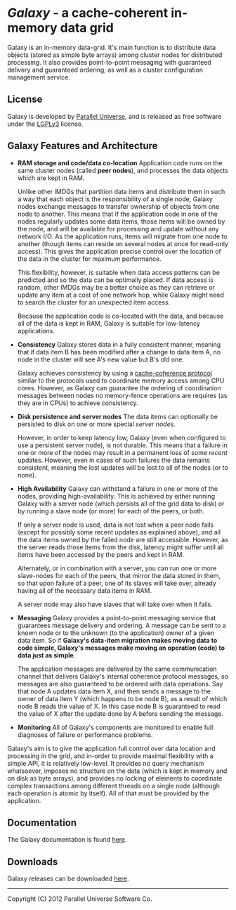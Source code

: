 
*Galaxy* - a cache-coherent in-memory data grid
=================================================

Galaxy is an in-memory data-grid. It's main function is to distribute data objects (stored as simple byte arrays) among cluster nodes for distributed processing. It also provides point-to-point messaging with guaranteed delivery and guaranteed ordering, as well as a cluster configuration management service.

License
---------

Galaxy is developed by [Parallel Universe](http://paralleluniverse.co), and is released as free software under the [LGPLv3](http://www.gnu.org/licenses/lgpl-3.0.txt) license.

Galaxy Features and Architecture
---------------------------------

* __RAM storage and code/data co-location__
Application code runs on the same cluster nodes (called **peer nodes**), and processes the data    objects which are kept in RAM.
  
  Unlike other IMDGs that partition data items and distribute them in such a way that each object is the responsibility of a  single node, Galaxy nodes exchange messages to transfer ownership of objects from one node to another. This means that if the  application code in one of the nodes regularly updates some data items, those items will be owned by the node, and will be available for processing and update without any network I/O. As the application runs, items will migrate from one node  to another (though items can reside on several nodes at once for read-only access). This gives the application precise control over the location of the data in the cluster for maximum performance. 

  This flexibility, however, is suitable when data access patterns can be predicted and so the data can be optimally placed. If data access is random, other IMDGs may be a better choice as they can retrieve or update any item at a cost of one network hop, while Galaxy might need to search the cluster for an unexpected item access.
  
  Because the application code is co-located with the data, and because all of the data is kept in RAM, Galaxy is suitable for low-latency applications.
  
* __Consistency__
  Galaxy stores data in a fully consistent manner, meaning that if data item B has been modified after a change to data item A, no node in the cluster will see A's new value but B's old one.
  
  Galaxy achieves consistency by using a [cache-coherence protocol](http://en.wikipedia.org/wiki/Cache_coherence) similar to  the protocols used to coordinate memory access among CPU cores. However, as Galaxy can guarantee the ordering of coordination   messages between nodes no memory-fence operations are requires (as they are in CPUs) to achieve consistency.
  
* __Disk persistence and server nodes__
  The data items can optionally be persisted to disk on one or more special *server nodes*.
  
  However, in order to keep latency low, Galaxy (even when configured to use a persistent server node), is not durable. This means that a failure in one or more of the nodes may result in a permanent loss of some *recent* updates. However, even in cases of such failures the data remains consistent, meaning the lost updates will be lost to all of the nodes (or to none).
  
* __High Availability__
  Galaxy can withstand a failure in one or more of the nodes, providing high-availability. This is achieved by either running Galaxy with a server node (which persists all of the grid data to disk) or by running a slave node (or more) for each of the peers, or both.
  
  If only a server node is used, data is not lost when a peer node fails (except for possibly some recent updates as explained above), and all the data items owned by the failed node are still accessible. However, as the server reads those items from the disk, latency might suffer until all items have been accessed by the peers and kept in RAM.
  
  Alternately, or in combination with a server, you can run one or more slave-nodes for each of the peers, that mirror the data stored in them, so that upon failure of a peer, one of its slaves will take over, already having all of the necessary data items in RAM.
  
  A server node may also have slaves that will take over when it fails.
  
* __Messaging__
  Galaxy provides a point-to-point messaging service that guarantees message delivery and ordering. A message can be sent to a known node or to the unknown (to the application) owner of a given data item. So if **Galaxy's data-item migration makes moving data to code simple, Galaxy's messages make moving an operation (code) to data just as simple**.
  
  The application messages are delivered by the same communication channel that delivers Galaxy's internal coherence protocol messages, so messages are also  guaranteed to be ordered with data operations. Say that node A updates data item X, and then sends a message to the owner of data item Y (which happens to be node B), as a result of which node B reads the value of X. In this case node B is guaranteed to read the value of X after the update done by A before sending the message.
  
* __Monitoring__
  All of Galaxy's components are monitored to enable full diagnoses of failure or performance problems.
  

Galaxy's aim is to give the application full control over data location and processing in the grid, and in-order to provide maximal flexibility with a simple API, it is relatively low-level. It provides no query mechanism whatsoever, imposes no structure on the data (which is kept in memory and on disk as byte arrays), and provides no locking of elements to coordinate complex transactions among different threads on a single node (although each operation is atomic by itself). All of that must be provided by the application.

Documentation
-------------

The Galaxy documentation is found [here](http://puniverse.github.com/galaxy/).

Downloads
---------

Galaxy releases can be downloaded [here](https://github.com/puniverse/galaxy/downloads).

---

Copyright (C) 2012 Parallel Universe Software Co.